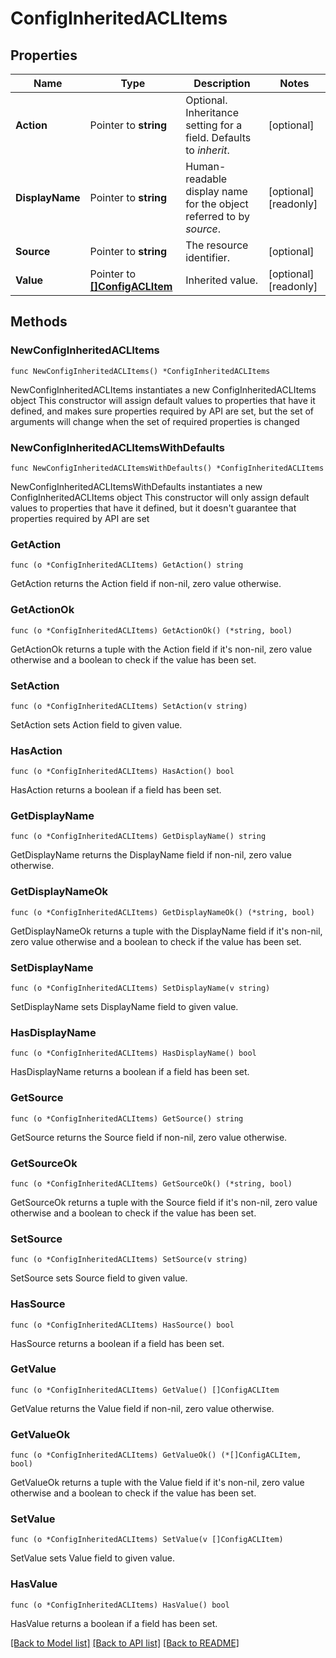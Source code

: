 # ConfigInheritedACLItems

## Properties

Name | Type | Description | Notes
------------ | ------------- | ------------- | -------------
**Action** | Pointer to **string** | Optional. Inheritance setting for a field. Defaults to _inherit_. | [optional] 
**DisplayName** | Pointer to **string** | Human-readable display name for the object referred to by _source_. | [optional] [readonly] 
**Source** | Pointer to **string** | The resource identifier. | [optional] 
**Value** | Pointer to [**[]ConfigACLItem**](ConfigACLItem.md) | Inherited value. | [optional] [readonly] 

## Methods

### NewConfigInheritedACLItems

`func NewConfigInheritedACLItems() *ConfigInheritedACLItems`

NewConfigInheritedACLItems instantiates a new ConfigInheritedACLItems object
This constructor will assign default values to properties that have it defined,
and makes sure properties required by API are set, but the set of arguments
will change when the set of required properties is changed

### NewConfigInheritedACLItemsWithDefaults

`func NewConfigInheritedACLItemsWithDefaults() *ConfigInheritedACLItems`

NewConfigInheritedACLItemsWithDefaults instantiates a new ConfigInheritedACLItems object
This constructor will only assign default values to properties that have it defined,
but it doesn't guarantee that properties required by API are set

### GetAction

`func (o *ConfigInheritedACLItems) GetAction() string`

GetAction returns the Action field if non-nil, zero value otherwise.

### GetActionOk

`func (o *ConfigInheritedACLItems) GetActionOk() (*string, bool)`

GetActionOk returns a tuple with the Action field if it's non-nil, zero value otherwise
and a boolean to check if the value has been set.

### SetAction

`func (o *ConfigInheritedACLItems) SetAction(v string)`

SetAction sets Action field to given value.

### HasAction

`func (o *ConfigInheritedACLItems) HasAction() bool`

HasAction returns a boolean if a field has been set.

### GetDisplayName

`func (o *ConfigInheritedACLItems) GetDisplayName() string`

GetDisplayName returns the DisplayName field if non-nil, zero value otherwise.

### GetDisplayNameOk

`func (o *ConfigInheritedACLItems) GetDisplayNameOk() (*string, bool)`

GetDisplayNameOk returns a tuple with the DisplayName field if it's non-nil, zero value otherwise
and a boolean to check if the value has been set.

### SetDisplayName

`func (o *ConfigInheritedACLItems) SetDisplayName(v string)`

SetDisplayName sets DisplayName field to given value.

### HasDisplayName

`func (o *ConfigInheritedACLItems) HasDisplayName() bool`

HasDisplayName returns a boolean if a field has been set.

### GetSource

`func (o *ConfigInheritedACLItems) GetSource() string`

GetSource returns the Source field if non-nil, zero value otherwise.

### GetSourceOk

`func (o *ConfigInheritedACLItems) GetSourceOk() (*string, bool)`

GetSourceOk returns a tuple with the Source field if it's non-nil, zero value otherwise
and a boolean to check if the value has been set.

### SetSource

`func (o *ConfigInheritedACLItems) SetSource(v string)`

SetSource sets Source field to given value.

### HasSource

`func (o *ConfigInheritedACLItems) HasSource() bool`

HasSource returns a boolean if a field has been set.

### GetValue

`func (o *ConfigInheritedACLItems) GetValue() []ConfigACLItem`

GetValue returns the Value field if non-nil, zero value otherwise.

### GetValueOk

`func (o *ConfigInheritedACLItems) GetValueOk() (*[]ConfigACLItem, bool)`

GetValueOk returns a tuple with the Value field if it's non-nil, zero value otherwise
and a boolean to check if the value has been set.

### SetValue

`func (o *ConfigInheritedACLItems) SetValue(v []ConfigACLItem)`

SetValue sets Value field to given value.

### HasValue

`func (o *ConfigInheritedACLItems) HasValue() bool`

HasValue returns a boolean if a field has been set.


[[Back to Model list]](../README.md#documentation-for-models) [[Back to API list]](../README.md#documentation-for-api-endpoints) [[Back to README]](../README.md)



